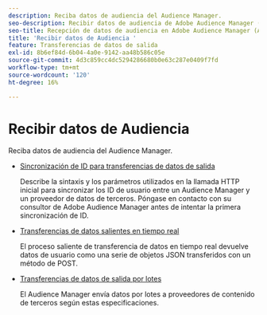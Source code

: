 ```yaml
---
description: Reciba datos de audiencia del Audience Manager.
seo-description: Recibir datos de audiencia de Adobe Audience Manager (AAM).
seo-title: Recepción de datos de audiencia en Adobe Audience Manager (AAM)
title: 'Recibir datos de Audiencia '
feature: Transferencias de datos de salida
exl-id: 8b6ef84d-6b04-4a0e-9142-aa48b586c05e
source-git-commit: 4d3c859cc4dc5294286680b0e63c287e0409f7fd
workflow-type: tm+mt
source-wordcount: '120'
ht-degree: 16%

---
```


# Recibir datos de Audiencia 

Reciba datos de audiencia del Audience Manager.

* [Sincronización de ID para transferencias de datos de salida](id-sync-outbound.md)

   Describe la sintaxis y los parámetros utilizados en la llamada HTTP inicial para sincronizar los ID de usuario entre un Audience Manager y un proveedor de datos de terceros. Póngase en contacto con su consultor de Adobe Audience Manager antes de intentar la primera sincronización de ID.

* [Transferencias de datos salientes en tiempo real](real-time-outbound-transfers/real-time-outbound-transfers.md)

   El proceso saliente de transferencia de datos en tiempo real devuelve datos de usuario como una serie de objetos JSON transferidos con un método de POST.

* [Transferencias de datos de salida por lotes ](batch-outbound-transfers/batch-outbound-overview.md)

   El Audience Manager envía datos por lotes a proveedores de contenido de terceros según estas especificaciones.
